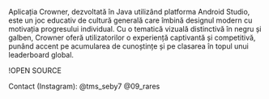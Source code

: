 Aplicația Crowner, dezvoltată în Java utilizând platforma Android Studio, este un joc
educativ de cultură generală care îmbină designul modern cu motivația progresului individual. Cu o
tematică vizuală distinctivă în negru și galben, Crowner oferă utilizatorilor o experiență captivantă și
competitivă, punând accent pe acumularea de cunoștințe și pe clasarea în topul unui leaderboard
global.

!OPEN SOURCE

Contact (Instagram):
@tms_seby7
@09_rares
